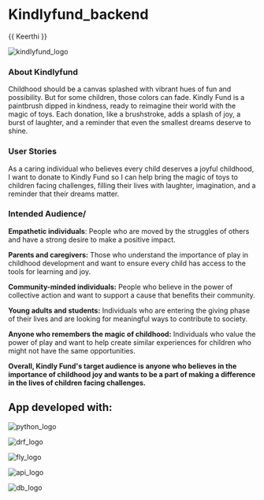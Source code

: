 # Kindlyfund_backend
{{ Keerthi }}

![kindlyfund_logo](https://github.com/mkeerthiasm/crowdfunding_backend/assets/147217244/0c4f80e3-49c2-4088-9a06-8c01b96f20fc)


### About Kindlyfund
Childhood should be a canvas splashed with vibrant hues of fun and possibility. But for some children, those colors can fade. Kindly Fund is a paintbrush dipped in kindness, ready to reimagine their world with the magic of toys. Each donation, like a brushstroke, adds a splash of joy, a burst of laughter, and a reminder that even the smallest dreams deserve to shine. 


### User Stories
 As a caring individual who believes every child deserves a joyful childhood, I want to donate to Kindly Fund so I can help bring the magic of toys to children facing challenges, filling their lives with laughter, imagination, and a reminder that their dreams matter.


### Intended Audience/

**Empathetic individuals**: People who are moved by the struggles of others and have a strong desire to make a positive impact.

**Parents and caregivers:** Those who understand the importance of play in childhood development and want to ensure every child has access to the tools for learning and joy.

**Community-minded individuals:** People who believe in the power of collective action and want to support a cause that benefits their community.

**Young adults and students:** Individuals who are entering the giving phase of their lives and are looking for meaningful ways to contribute to society.

**Anyone who remembers the magic of childhood:** Individuals who value the power of play and want to help create similar experiences for children who might not have the same opportunities.


**Overall, Kindly Fund's target audience is anyone who believes in the importance of childhood joy and wants to be a part of making a difference in the lives of children facing challenges.**



## App developed with:

![python_logo](https://github.com/mkeerthiasm/crowdfunding_backend/assets/147217244/ac050810-6a34-44b4-acdf-e087c236f482)


![drf_logo](https://github.com/mkeerthiasm/crowdfunding_backend/assets/147217244/2884d595-36a2-4e41-b023-cc8dd29a5544)


![fly_logo](https://github.com/mkeerthiasm/crowdfunding_backend/assets/147217244/5ff86fa5-edaf-4761-b6c6-c6efab60be79)


![api_logo](https://github.com/mkeerthiasm/crowdfunding_backend/assets/147217244/fe88e589-9729-4d92-bd96-ee8f2a562f2d)


![db_logo](https://github.com/mkeerthiasm/crowdfunding_backend/assets/147217244/b0e7d806-51fc-48dd-ab79-8ec99fbc73d0)
